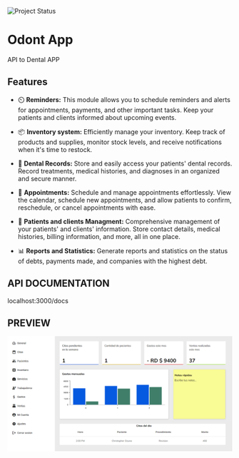 ![Project Status](https://img.shields.io/badge/Project%20Status-In%20Progress-blue?logo=cog&logoColor=white&logo=javascript)


# Odont App
API to Dental APP 


## Features

- ⏲️ **Reminders:** This module allows you to schedule reminders and alerts for appointments, payments, and other important tasks. Keep your patients and clients informed about upcoming events.

- 📦 **Inventory system:** Efficiently manage your inventory. Keep track of products and supplies, monitor stock levels, and receive notifications when it's time to restock.

- 🏥 **Dental Records:** Store and easily access your patients' dental records. Record treatments, medical histories, and diagnoses in an organized and secure manner.

- :calendar: **Appointments:** Schedule and manage appointments effortlessly. View the calendar, schedule new appointments, and allow patients to confirm, reschedule, or cancel appointments with ease.

- 🤒 **Patients and clients Managment:** Comprehensive management of your patients' and clients' information. Store contact details, medical histories, billing information, and more, all in one place.

- :bar_chart: **Reports and Statistics:** Generate reports and statistics on the status of debts, payments made, and companies with the highest debt.


## API DOCUMENTATION
localhost:3000/docs <br/>

## PREVIEW
<img src="odontapp.png" alt="Descripción breve de la imagen">

